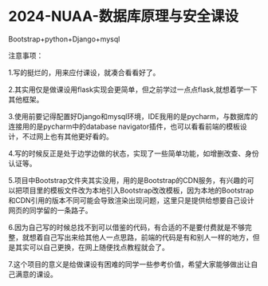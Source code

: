 # 2024-NUAA-数据库原理与安全课设

Bootstrap+python+Django+mysql

注意事项：

1.写的挺烂的，用来应付课设，就凑合看看好了。

2.其实用仅是做课设用flask实现会更简单，但之前学过一点点flask,就想着学一下其他框架。 

3.使用前要记得配置好Django和mysql环境，IDE我用的是pycharm，与数据库的连接用的是pycharm中的database navigator插件，也可以看看前端的模板设计，不过网上也有其他更好看的。

4.写的时候反正是处于边学边做的状态，实现了一些简单功能，如增删改查、身份认证等。

5.项目中Bootstrap文件夹其实没用，用的是Bootstrap的CDN服务，有兴趣的可以把项目里的模板文件改为本地引入Bootstrap改改模板，因为本地的Bootstrap和CDN引用的版本不同可能会导致渲染出现问题，这里只是提供给想要自己设计网页的同学留的一条路子。

6.因为自己写的时候总找不到可以借鉴的代码，有合适的不是要付费就是不够完整，就想着自己写出来给其他人一点思路，前端的代码是有和别人一样的地方，但是其实可以自己更换，在网上随便找点教程就会了。

7.这个项目的意义是给做课设有困难的同学一些参考价值，希望大家能够做出让自己满意的课设。